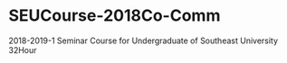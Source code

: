 # SEUCourse-2018Co-Comm
2018-2019-1 Seminar Course for Undergraduate of Southeast University 32Hour

